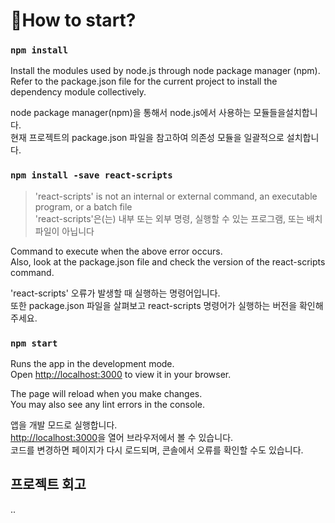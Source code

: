 🤸How to start?
=

### `npm install`

Install the modules used by node.js through node package manager (npm).\
Refer to the package.json file for the current project to install the dependency module collectively.

node package manager(npm)을 통해서 node.js에서 사용하는 모듈들을설치합니다.\
현재 프로젝트의 package.json 파일을 참고하여 의존성 모듈을  일괄적으로 설치합니다.

### `npm install -save react-scripts`

> 'react-scripts' is not an internal or external command, an executable program, or a batch file <br>
> 'react-scripts'은(는) 내부 또는 외부 명령, 실행할 수 있는 프로그램, 또는 배치 파일이 아닙니다

Command to execute when the above error occurs.\
Also, look at the package.json file and check the version of the react-scripts command.

'react-scripts' 오류가 발생할 때 실행하는 명령어입니다.\
또한 package.json 파일을 살펴보고 react-scripts 명령어가 실행하는 버전을 확인해주세요.


### `npm start`
Runs the app in the development mode.\
Open [http://localhost:3000](http://localhost:3000) to view it in your browser.

The page will reload when you make changes.\
You may also see any lint errors in the console.

앱을 개발 모드로 실행합니다.\
[http://localhost:3000](http://localhost:3000)을 열어 브라우저에서 볼 수 있습니다.\
코드를 변경하면 페이지가 다시 로드되며, 콘솔에서 오류를 확인할 수도 있습니다.

## 프로젝트 회고
..
